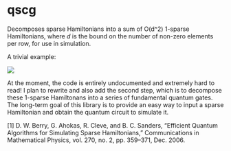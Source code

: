 # qscg
Decomposes sparse Hamiltonians into a sum of O(d^2) 1-sparse Hamiltonians, where *d* is the bound on the number of non-zero elements per row, for use in simulation.

A trivial example:

![](https://tex.s2cms.ru/svg/%20%5Cbegin%7Bbmatrix%7D%200%20%26%200%20%26%201%20%26%200%20%5C%5C%200%20%26%200%20%26%201%20%26%201%20%5C%5C%201%20%26%201%20%26%200%20%26%200%20%5C%5C%200%20%26%201%20%26%200%20%26%200%20%5Cend%7Bbmatrix%7D%20%3D%20%5Cbegin%7Bbmatrix%7D%200%20%26%200%20%26%201%20%26%200%20%5C%5C%200%20%26%200%20%26%200%20%26%200%20%5C%5C%201%20%26%200%20%26%200%20%26%200%20%5C%5C%200%20%26%200%20%26%200%20%26%200%20%5Cend%7Bbmatrix%7D%20%2B%20%5Cbegin%7Bbmatrix%7D%200%20%26%200%20%26%200%20%26%200%20%5C%5C%200%20%26%200%20%26%201%20%26%200%20%5C%5C%200%20%26%201%20%26%200%20%26%200%20%5C%5C%200%20%26%200%20%26%200%20%26%200%20%5Cend%7Bbmatrix%7D%20%2B%20%5Cbegin%7Bbmatrix%7D%200%20%26%200%20%26%200%20%26%200%20%5C%5C%200%20%26%200%20%26%200%20%26%201%20%5C%5C%200%20%26%200%20%26%200%20%26%200%20%5C%5C%200%20%26%201%20%26%200%20%26%200%20%5Cend%7Bbmatrix%7D)

At the moment, the code is entirely undocumented and extremely hard to read! I plan to rewrite and also add the second step, which is to decompose these 1-sparse Hamiltonans into a series of fundamental quantum gates. The long-term goal of this library is to provide an easy way to input a sparse Hamiltonian and obtain the quantum circuit to simulate it.

[1] D. W. Berry, G. Ahokas, R. Cleve, and B. C. Sanders, “Efficient Quantum Algorithms for Simulating Sparse Hamiltonians,” Communications in Mathematical Physics, vol. 270, no. 2, pp. 359–371, Dec. 2006.
